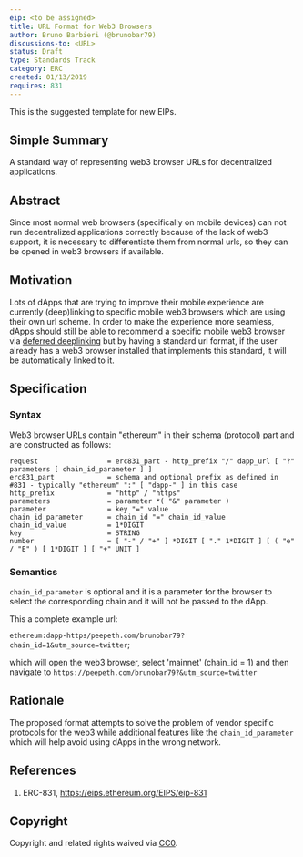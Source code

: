 ```yaml
---
eip: <to be assigned>
title: URL Format for Web3 Browsers
author: Bruno Barbieri (@brunobar79)
discussions-to: <URL>
status: Draft
type: Standards Track
category: ERC
created: 01/13/2019
requires: 831
---
```


<!--You can leave these HTML comments in your merged EIP and delete the visible duplicate text guides, they will not appear and may be helpful to refer to if you edit it again. This is the suggested template for new EIPs. Note that an EIP number will be assigned by an editor. When opening a pull request to submit your EIP, please use an abbreviated title in the filename, `eip-draft_title_abbrev.md`. The title should be 44 characters or less.-->
This is the suggested template for new EIPs.

## Simple Summary
A standard way of representing web3 browser URLs for decentralized applications.

## Abstract
<!--A short (~200 word) description of the technical issue being addressed.-->
Since most normal web browsers (specifically on mobile devices) can not run decentralized applications correctly because of the lack of web3 support, it is necessary to differentiate them from normal urls, so they can be opened in 
web3 browsers if available.

## Motivation
<!--The motivation is critical for EIPs that want to change the Ethereum protocol. It should clearly explain why the existing protocol specification is inadequate to address the problem that the EIP solves. EIP submissions without sufficient motivation may be rejected outright.-->
Lots of dApps that are trying to improve their mobile experience are currently (deep)linking to specific mobile web3 browsers which are using their own url scheme. 
In order to make the experience more seamless, dApps should still be able to recommend a specific mobile web3 browser via [deferred deeplinking](https://en.wikipedia.org/wiki/Deferred_deep_linking) but by having a standard url format, if the user already has a web3 browser installed that implements this standard, it will be automatically linked to it.

## Specification
<!--The technical specification should describe the syntax and semantics of any new feature. The specification should be detailed enough to allow competing, interoperable implementations for any of the current Ethereum platforms (go-ethereum, parity, cpp-ethereum, ethereumj, ethereumjs, and [others](https://github.com/ethereum/wiki/wiki/Clients)).-->

### Syntax

Web3 browser URLs contain "ethereum" in their schema (protocol) part and are constructed as follows:


    request                 = erc831_part - http_prefix "/" dapp_url [ "?" parameters [ chain_id_parameter ] ]
    erc831_part             = schema and optional prefix as defined in #831 - typically "ethereum" ":" [ "dapp-" ] in this case
    http_prefix             = "http" / "https"
    parameters              = parameter *( "&" parameter )
    parameter               = key "=" value
    chain_id_parameter      = chain_id "=" chain_id_value
    chain_id_value          = 1*DIGIT
    key                     = STRING
    number                  = [ "-" / "+" ] *DIGIT [ "." 1*DIGIT ] [ ( "e" / "E" ) [ 1*DIGIT ] [ "+" UNIT ]
 
 ### Semantics

`chain_id_parameter` is optional and it is a parameter for the browser to select the corresponding chain and it will not be passed to the dApp.

This a complete example url:

`ethereum:dapp-https/peepeth.com/brunobar79?chain_id=1&utm_source=twitter`;

which will open the web3 browser, select 'mainnet' (chain_id = 1) and then navigate to `https://peepeth.com/brunobar79?&utm_source=twitter`

## Rationale
<!--The rationale fleshes out the specification by describing what motivated the design and why particular design decisions were made. It should describe alternate designs that were considered and related work, e.g. how the feature is supported in other languages. The rationale may also provide evidence of consensus within the community, and should discuss important objections or concerns raised during discussion.-->
The proposed format attempts to solve the problem of vendor specific protocols for the web3  while additional features like the `chain_id_parameter` which will help avoid using dApps in the wrong network.

## References

1. ERC-831, https://eips.ethereum.org/EIPS/eip-831

## Copyright
Copyright and related rights waived via [CC0](https://creativecommons.org/publicdomain/zero/1.0/).
